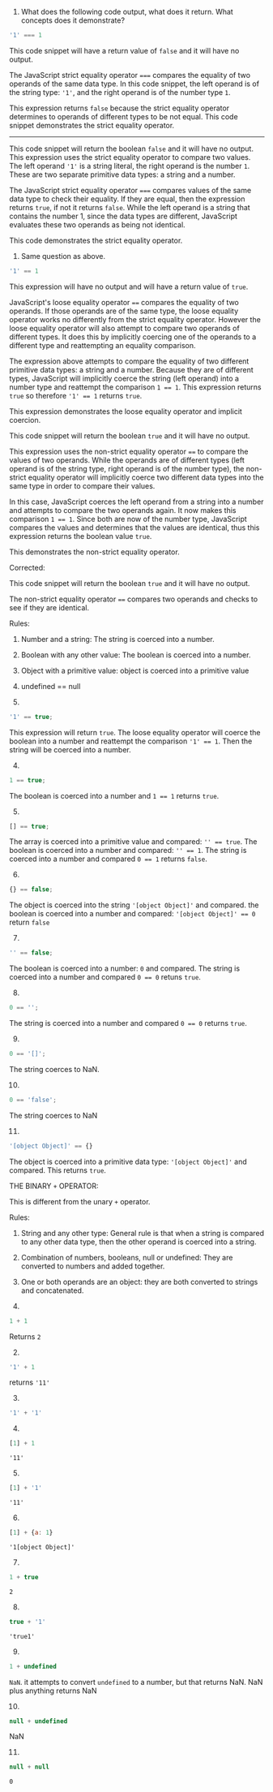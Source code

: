 1. What does the following code output, what does it return. What concepts does it demonstrate?

```js
'1' === 1
```
This code snippet will have a return value of `false` and it will have no output.

The JavaScript strict equality operator `===` compares the equality of two operands of the same data type. In this code snippet, the left operand is of the string type: `'1'`, and the right operand is of the number type `1`. 

This expression returns `false` because the strict equality operator determines to operands of different types to be not equal. This code snippet demonstrates the strict equality operator.

_____________________________________________________________________
This code snippet will return the boolean `false` and it will have no output. This expression uses the strict equality operator to compare two values. The left operand `'1'` is a string literal, the right operand is the number `1`. These are two separate primitive data types: a string and a number. 

The JavaScript strict equality operator `===` compares values of the same data type to check their equality. If they are equal, then the expression returns `true`, if not it returns `false`. While the left operand is a string that contains the number 1, since the data types are different, JavaScript evaluates these two operands as being not identical.

This code demonstrates the strict equality operator. 


1. Same question as above.
```js
'1' == 1
```
This expression will have no output and will have a return value of `true`. 

JavaScript's loose equality operator `==` compares the equality of two operands. If those operands are of the same type, the loose equality operator works no differently from the strict equality operator. However the loose equality operator will also attempt to compare two operands of different types. It does this by implicitly coercing one of the operands to a different type and reattempting an equality comparison. 

The expression above attempts to compare the equality of two different primitive data types: a string and a number. Because they are of different types, JavaScript will implicitly coerce the string (left operand) into a number type and reattempt the comparison `1 == 1`. This expression returns `true` so therefore `'1' == 1` returns `true`.

This expression demonstrates the loose equality operator and implicit coercion.


This code snippet will return the boolean `true` and it will have no output. 

This expression uses the non-strict equality operator `==` to compare the values of two operands. While the operands are of different types (left operand is of the string type, right operand is of the number type), the non-strict equality operator will implicitly coerce two different data types into the same type in order to compare their values.

In this case, JavaScript coerces the left operand from a string into a number and attempts to compare the two operands again. It now makes this comparison `1 == 1`. Since both are now of the number type, JavaScript compares the values and determines that the values are identical, thus this expression returns the boolean value `true`.

This demonstrates the non-strict equality operator.

Corrected:

This code snippet will return the boolean `true` and it will have no output. 

The non-strict equality operator `==` compares two operands and checks to see if they are identical.


Rules:
1. Number and a string:
    The string is coerced into a number.

2. Boolean with any other value:
    The boolean is coerced into a number.

3. Object with a primitive value:
    object is coerced into a primitive value

4. undefined == null

3. 
```js
'1' == true;
```
This expression will return `true`. The loose equality operator will coerce the boolean into a number and reattempt the comparison `'1' == 1`. Then the string will be coerced into a number.

4. 
```js
1 == true;
```

The boolean is coerced into a number and `1 == 1` returns `true`.

5. 
```js
[] == true;
```
The array is coerced into a primitive value and compared: `'' == true`. The boolean is coerced into a number and compared: `'' == 1`. The string is coerced into a number and compared `0 == 1` returns `false`.

6. 
```js
{} == false;
```
The object is coerced into the string `'[object Object]'` and compared. the boolean is coerced into a number and compared: `'[object Object]' == 0` return `false`

7. 
```js
'' == false;
```
The boolean is coerced into a number: `0` and compared. The string is coerced into a number and compared `0 == 0` retuns `true`.

8. 
```js
0 == '';
```

The string is coerced into a number and compared `0 == 0` returns `true`.

9. 
```js
0 == '[]';
```
The string coerces to NaN.

10. 
```js
0 == 'false';
```
The string coerces to NaN

11. 
```js
'[object Object]' == {}
```

The object is coerced into a primitive data type: `'[object Object]'` and compared. This returns `true`.


THE BINARY `+` OPERATOR:

This is different from the unary `+` operator.

Rules:

1. String and any other type:
    General rule is that when a string is compared to any other data type, then the other operand is coerced into a string.

2. Combination of numbers, booleans, null or undefined:
    They are converted to numbers and added together.

3. One or both operands are an object:
    they are both converted to strings and concatenated.


1. 
```js
1 + 1
```
Returns `2`

2. 
```js
'1' + 1
```
returns `'11'`

3. 
```js
'1' + '1'
```

4. 
```js
[1] + 1
```
`'11'`

5. 
```js
[1] + '1'
```
`'11'`

6. 
```js
[1] + {a: 1}
```

`'1[object Object]'`

7. 
```js
1 + true
```
`2`

8. 
```js
true + '1'
```
`'true1'`

9. 
```js
1 + undefined
```

`NaN`. it attempts to convert `undefined` to a number, but that returns NaN. NaN plus anything returns NaN

10. 
```js
null + undefined
```
NaN

11. 
```js
null + null
```
`0`


